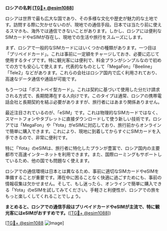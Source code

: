 **ロシアの名刺 [[TG💪+ @esim1088](https://t.me/s/esim1088)]**

ロシアは世界で最も広大な国であり、その多様な文化や歴史が魅力的な土地です。訪問する際に欠かせないのが、現地での通信手段。日本では当たり前に使えるスマホも、海外では通信できないことがあります。しかし、ロシアには便利なSIMカードやeSIMが存在し、現地での生活や旅行をスムーズにします。

まず、ロシアで一般的なSIMカードにはいくつかの種類があります。一つ目は「プリペイドカード」。これは事前に一定額をチャージしておき、必要に応じて使用するタイプです。特に観光客には便利で、料金プランがシンプルなので初めての方でも安心して使えます。代表的なものとして「MegaFon」「Beeline」「Tele2」などがあります。これらの会社はロシア国内で広く利用されており、高速なデータ通信や通話が可能です。

もう一つは「ポストペイ型カード」。これは契約に基づいて使用した分だけ請求される方式で、長期間滞在する人向けです。このタイプは通常、ロシアの携帯電話会社と長期契約を結ぶ必要がありますが、旅行者にはあまり関係ありません。

最近注目されているのが、「eSIM」です。これは物理的なSIMカードではなく、スマートフォンやタブレットに直接ダウンロードして使う新しい技術です。ロシアでは「MegaFon」や「Yota」がeSIMに対応しており、旅行前からオンラインで簡単に購入できます。これにより、現地に到着してからすぐにSIMカードを入手できるので、非常に便利です。

特に「Yota」のeSIMは、旅行者に特化したプランが豊富で、ロシア国内の主要都市で高速インターネットを利用できます。また、国際ローミングもサポートしているため、他の国でも問題なく使えます。

ロシアでの通信環境は日本とは異なるため、事前に適切なSIMカードやeSIMを準備することが重要です。滞在中に困ることなく快適に過ごすためにも、事前の情報収集は欠かせません。そして、もし迷ったら、オンラインで簡単に購入できる「Yota」のeSIMを試してみてください。手軽さと利便性が、ロシアでの旅をもっと楽しくしてくれることでしょう。

**まとめると、ロシアでの通信手段はプリペイドカードやeSIMが主流で、特に観光客にはeSIMがおすすめです。**([[TG💪+ @esim1088](https://t.me/s/esim1088)])

[[TG💪+ @esim1088](https://t.me/s/esim1088) ![Image](https://i.postimg.cc/Y0z9fWf4/image.png)]